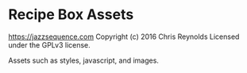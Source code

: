 # Recipe Box Assets #
https://jazzsequence.com
Copyright (c) 2016 Chris Reynolds
Licensed under the GPLv3 license.

Assets such as styles, javascript, and images.